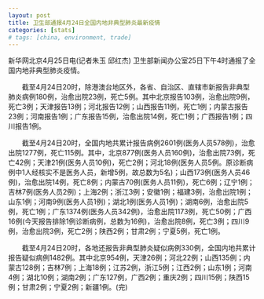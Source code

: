 ```yaml
---
layout: post
title: 卫生部通报4月24日全国内地非典型肺炎最新疫情
categories: [stats]
# tags: [china, environment, trade]
---
```


新华网北京4月25日电(记者朱玉 邱红杰) 卫生部新闻办公室25日下午4时通报了全国内地非典型肺炎疫情。

　　截至4月24日20时，除港澳台地区外，各省、自治区、直辖市新报告非典型肺炎病例180例，治愈出院23例，死亡5例。其中北京报告103例，治愈出院9例，死亡3例；天津报告13例；河北报告12例；山西报告11例，死亡1例；内蒙古报告23例；河南报告1例；广东报告15例，治愈出院14例，死亡1例；广西报告1例；四川报告1例。

　　截至4月24日20时，全国内地共累计报告病例2601例(医务人员578例)，治愈出院1277例，死亡115例。其中，北京877例(医务人员160例)，治愈出院73例，死亡42例；天津21例(医务人员10例)，死亡2例；河北18例(医务人员5例。原诊断病例中1人经核实不是医务人员，新增5例，故总数为5名)；山西173例(医务人员46例)，治愈出院14例，死亡8例；内蒙古70例(医务人员11例)，死亡6例；辽宁1例；吉林7例(医务人员2例)；上海2例；浙江3例；安徽1例；福建3例，治愈出院1例；山东1例；河南9例(医务人员1例)；湖北1例(医务人员1例)；湖南6例，治愈出院5例，死亡1例；广东1374例(医务人员342例)，治愈出院1173例，死亡50例；广西16例(今天报告排除1例诊断病例，总数为16例)，治愈出院8例，死亡3例；四川9例，治愈出院3例，死亡2例；陕西2例；甘肃2例；宁夏5例，死亡1例。

　　截至4月24日20时，各地还报告非典型肺炎疑似病例330例，全国内地共累计报告疑似病例1482例。其中北京954例，天津26例；河北22例；山西135例；内蒙古128例；吉林7例；上海18例；江苏2例，浙江5例；江西2例；山东1例；河南4例；湖北10例；湖南2例；广东127例，广西2例；重庆2例；四川15例；陕西15例；甘肃2例；宁夏2例；新疆1例。(完)